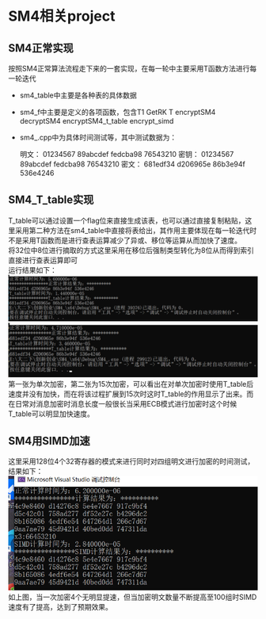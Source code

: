 # SM4相关project
## SM4正常实现
按照SM4正常算法流程走下来的一套实现，在每一轮中主要采用T函数方法进行每一轮迭代  
* sm4_table中主要是各种表的具体数据  
* sm4_f中主要是定义的各项函数，包含T1 GetRK T encryptSM4 decryptSM4 encryptSM4_t_table encrypt_simd  
* sm4_.cpp中为具体时间测试等，其中测试数据为：  

	明文：	01234567 89abcdef fedcba98 76543210
	密钥：	01234567 89abcdef fedcba98 76543210
	密文：	681edf34 d206965e 86b3e94f 536e4246
## SM4_T_table实现
T_table可以通过设置一个flag位来直接生成该表，也可以通过直接复制粘贴，这里采用第二种方法在sm4_table中直接将表给出，其作用主要体现在每一轮迭代时不是采用T函数而是进行查表运算减少了异或、移位等运算从而加快了速度。  
	将32位中8位进行摘取的方式这里采用在移位后强制类型转化为8位从而得到索引直接进行查表运算即可  
	运行结果如下：  
![image](https://github.com/zjn-wsc-ywh-amx/practice/blob/master/SM4_/T_table%20result.png)  
![image](https://github.com/zjn-wsc-ywh-amx/practice/blob/master/SM4_/T_table%20result2.png)  
	第一张为单次加密，第二张为15次加密，可以看出在对单次加密时使用T_table后速度并没有加快，而在将该过程扩展到15次时这时T_table的作用显示了出来。而在日常对消息加密时消息长度一般很长当采用ECB模式进行加密时这个时候T_table可以明显加快速度。

## SM4用SIMD加速
这里采用128位4个32寄存器的模式来进行同时对四组明文进行加密的时间测试，结果如下：  
![Alt text](./SIMD结果（128-32）.png)  
如上图，当一次加密4个无明显提速，但当加密明文数量不断提高至100组时SIMD速度有了提高，达到了预期效果。  
